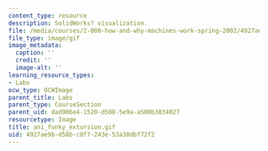 ```yaml
---
content_type: resource
description: SolidWorks? visualization.
file: /media/courses/2-000-how-and-why-machines-work-spring-2002/4927ae9bd58bc0f7243e53a30dbf72f2_ani_funky_extursion.gif
file_type: image/gif
image_metadata:
  caption: ''
  credit: ''
  image-alt: ''
learning_resource_types:
- Labs
ocw_type: OCWImage
parent_title: Labs
parent_type: CourseSection
parent_uid: dad906e4-1520-d508-5e9a-a500b3834027
resourcetype: Image
title: ani_funky_extursion.gif
uid: 4927ae9b-d58b-c0f7-243e-53a30dbf72f2
---
```

